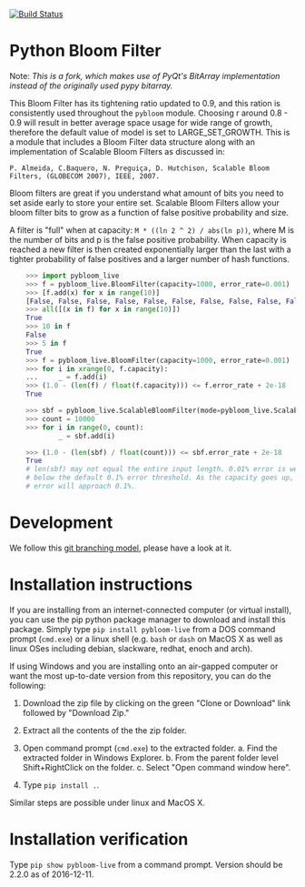 [![Build Status](https://travis-ci.org/joseph-fox/python-bloomfilter.svg?branch=master)](https://travis-ci.org/joseph-fox/python-bloomfilter)

# Python Bloom Filter
Note: *This is a fork, which makes use of PyQt's BitArray implementation instead of the originally used pypy bitarray.*

This Bloom Filter has its tightening ratio updated to 0.9, and this ration 
is consistently used throughout the `pybloom` module.
Choosing r around 0.8 - 0.9 will result in better average space usage for wide
range of growth, therefore the default value of model is set to 
LARGE_SET_GROWTH. This is a module that includes a Bloom Filter data structure 
along with an implementation of Scalable Bloom Filters as discussed in:

```
P. Almeida, C.Baquero, N. Preguiça, D. Hutchison, Scalable Bloom Filters, (GLOBECOM 2007), IEEE, 2007.
```
Bloom filters are great if you understand what amount of bits you need to set
aside early to store your entire set. Scalable Bloom Filters allow your bloom
filter bits to grow as a function of false positive probability and size.

A filter is "full" when at capacity: `M * ((ln 2 ^ 2) / abs(ln p))`, where M
is the number of bits and p is the false positive probability. When capacity
is reached a new filter is then created exponentially larger than the last
with a tighter probability of false positives and a larger number of hash
functions.

```python
    >>> import pybloom_live
    >>> f = pybloom_live.BloomFilter(capacity=1000, error_rate=0.001)
    >>> [f.add(x) for x in range(10)]
    [False, False, False, False, False, False, False, False, False, False]
    >>> all([(x in f) for x in range(10)])
    True
    >>> 10 in f
    False
    >>> 5 in f
    True
    >>> f = pybloom_live.BloomFilter(capacity=1000, error_rate=0.001)
    >>> for i in xrange(0, f.capacity):
    ...     _ = f.add(i)
    >>> (1.0 - (len(f) / float(f.capacity))) <= f.error_rate + 2e-18
    True

    >>> sbf = pybloom_live.ScalableBloomFilter(mode=pybloom_live.ScalableBloomFilter.SMALL_SET_GROWTH)
    >>> count = 10000
    >>> for i in range(0, count):
            _ = sbf.add(i)

    >>> (1.0 - (len(sbf) / float(count))) <= sbf.error_rate + 2e-18
    True
    # len(sbf) may not equal the entire input length. 0.01% error is well
    # below the default 0.1% error threshold. As the capacity goes up, the
    # error will approach 0.1%.
```
# Development
We follow this [git branching model](http://nvie.com/posts/a-successful-git-branching-model/), 
please have a look at it.


# Installation instructions
If you are installing from an internet-connected computer (or virtual 
install), you can use the pip python package manager to download and install 
this package. Simply type `pip install pybloom-live` from a DOS command 
prompt (`cmd.exe`) or a linux shell (e.g. `bash` or `dash` on MacOS X as well 
as linux OSes including debian, slackware, redhat, enoch and arch).

If using Windows and you are installing onto an air-gapped computer or want 
the most up-to-date version from this repository, you can do the following:

1. Download the zip file by clicking on the green "Clone or Download" 
link followed by "Download Zip."

2. Extract all the contents of the the zip folder.

3. Open command prompt (``cmd.exe``) to the extracted folder.
    a. Find the extracted folder in Windows Explorer.
    b. From the parent folder level Shift+RightClick on the folder.
    c. Select "Open command window here".

4. Type `pip install .`.

Similar steps are possible under linux and MacOS X.

# Installation verification
Type `pip show pybloom-live` from a command prompt. Version should be 
2.2.0 as of 2016-12-11.
